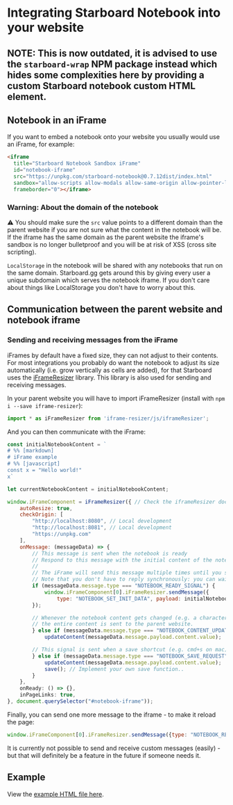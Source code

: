 # Integrating Starboard Notebook into your website

## NOTE: This is now outdated, it is advised to use the `starboard-wrap` NPM package instead which hides some complexities here by providing a custom Starboard notebook custom HTML element.

## Notebook in an iFrame
If you want to embed a notebook onto your website you usually would use an iFrame, for example:

```html
<iframe
  title="Starboard Notebook Sandbox iFrame"
  id="notebook-iframe"
  src="https://unpkg.com/starboard-notebook@0.7.12dist/index.html"
  sandbox="allow-scripts allow-modals allow-same-origin allow-pointer-lock allow-top-navigation-by-user-activation allow-forms allow-downloads"
  frameborder="0"></iframe>
```

### Warning: About the domain of the notebook

⚠️ You should make sure the `src` value points to a different domain than the parent website if you are not sure what the content in the notebook will be. If the iframe has the same domain as the parent website the iframe's sandbox is no longer bulletproof and you will be at risk of XSS (cross site scripting).

`LocalStorage` in the notebook will be shared with any notebooks that run on the same domain. Starboard.gg gets around this by giving every user a unique subdomain which serves the notebook iframe. If you don't care about things like LocalStorage you don't have to worry about this.


## Communication between the parent website and notebook iframe

### Sending and receiving messages from the iFrame
iFrames by default have a fixed size, they can not adjust to their contents. For most integrations you probably do want the notebook to adjust its size automatically (i.e. grow vertically as cells are added), for that Starboard uses the [iFrameResizer](https://github.com/davidjbradshaw/iframe-resizer) library. This library is also used for sending and receiving messages.

In your parent website you will have to import iFrameResizer (install with `npm i --save iframe-resizer`):

```javascript
import * as iFrameResizer from 'iframe-resizer/js/iframeResizer';
```

And you can then communicate with the iFrame:

```javascript
const initialNotebookContent = `
# %% [markdown]
# iFrame example
# %% [javascript]
const x = "Hello world!"
x`

let currentNotebookContent = initialNotebookContent;

window.iFrameComponent = iFrameResizer({ // Check the iframeResizer docs&code for the options here
    autoResize: true,
    checkOrigin: [
        "http://localhost:8080", // Local development
        "http://localhost:8081", // Local development
        "https://unpkg.com"
    ],
    onMessage: (messageData) => {
        // This message is sent when the notebook is ready
        // Respond to this message with the initial content of the notebook.
        //
        // The iFrame will send this message multiple times until you set the content.
        // Note that you don't have to reply synchronously: you can wait for the content to be loaded from say a remote server
        if (messageData.message.type === "NOTEBOOK_READY_SIGNAL") {
            window.iFrameComponent[0].iFrameResizer.sendMessage({
                type: "NOTEBOOK_SET_INIT_DATA", payload: initialNotebookContent}
        });

        // Whenever the notebook content gets changed (e.g. a character is typed)
        // the entire content is sent to the parent website.
        } else if (messageData.message.type === "NOTEBOOK_CONTENT_UPDATE") {
            updateContent(messageData.message.payload.content.value);

        // This signal is sent when a save shortcut (e.g. cmd+s on mac) is pressed.
        } else if (messageData.message.type === "NOTEBOOK_SAVE_REQUEST") {
            updateContent(messageData.message.payload.content.value);
            save(); // Implement your own save function..
        }
    },
    onReady: () => {},
    inPageLinks: true,
}, document.querySelector("#notebook-iframe"));
```

Finally, you can send one more message to the iframe - to make it reload the page:

```javascript
window.iFrameComponent[0].iFrameResizer.sendMessage({type: "NOTEBOOK_RELOAD_PAGE"});
```

It is currently not possible to send and receive custom messages (easily) - but that will definitely be a feature in the future if someone needs it.

## Example

View the [example HTML file here](https://raw.githack.com/gzuidhof/starboard-notebook/master/docs/integration-example.html).




